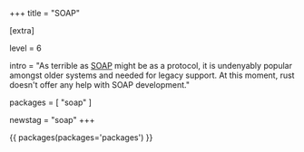 +++
title = "SOAP"

[extra]

level = 6

intro = "As terrible as [SOAP](https://en.wikipedia.org/wiki/SOAP) might be as a protocol, it is undenyably popular amongst older systems and needed for legacy support. At this moment, rust doesn't offer any help with SOAP development."

packages = [
  "soap"
]

newstag = "soap"
+++

{{ packages(packages='packages') }}